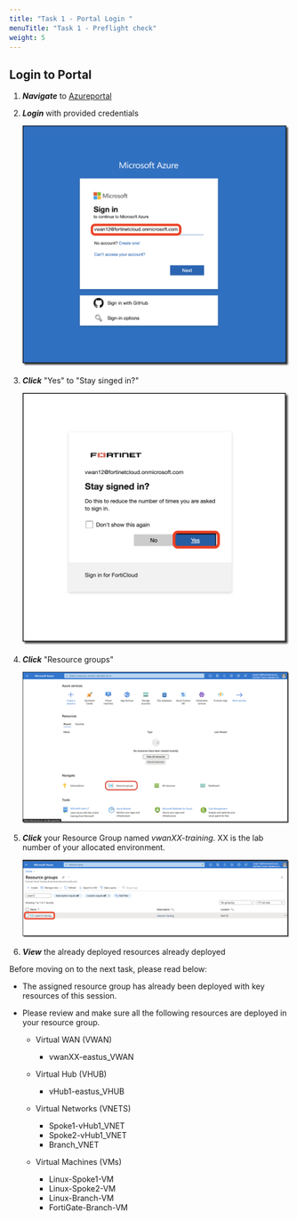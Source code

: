 ```yaml
---
title: "Task 1 - Portal Login "
menuTitle: "Task 1 - Preflight check"
weight: 5
---
```


## Login to Portal

1. ***Navigate*** to [Azureportal](https://portal.azure.com "Azure Portal")
1. ***Login*** with provided credentials

    ![portallogin1](../images/portallogin1.png)

1. ***Click*** "Yes" to "Stay singed in?"

    ![portallogin2](../images/portallogin2.png)

1. ***Click*** "Resource groups"

    ![portallogin3](../images/portallogin3.png)

1. ***Click*** your Resource Group named *vwanXX-training*. XX is the lab number of your allocated environment.

    ![portallogin4](../images/portallogin4.png)

1. ***View*** the already deployed resources already deployed

Before moving on to the next task, please read below:

- The assigned resource group has already been deployed with key resources of this session.

- Please review and make sure all the following resources are deployed in your resource group.
  - Virtual WAN (VWAN)
    - vwanXX-eastus_VWAN

  - Virtual Hub (VHUB)
    - vHub1-eastus_VHUB

  - Virtual Networks (VNETS)
    - Spoke1-vHub1_VNET
    - Spoke2-vHub1_VNET
    - Branch_VNET

  - Virtual Machines (VMs)
    - Linux-Spoke1-VM
    - Linux-Spoke2-VM
    - Linux-Branch-VM
    - FortiGate-Branch-VM
